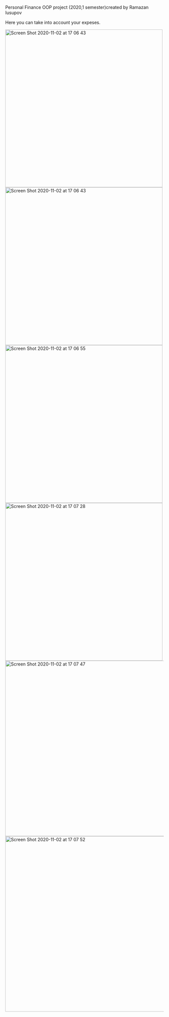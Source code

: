 Personal Finance OOP project (2020,1 semester)created by Ramazan Iusupov

Here you can take into account your expeses.

<img width="500" alt="Screen Shot 2020-11-02 at 17 06 43" src="https://user-images.githubusercontent.com/60435025/97862798-2917e680-1d30-11eb-9ac2-8aacdaa0575a.png">
<img width="500" alt="Screen Shot 2020-11-02 at 17 06 43" src="https://user-images.githubusercontent.com/60435025/97862810-2c12d700-1d30-11eb-9bad-03f6826b423c.png">
<img width="500" alt="Screen Shot 2020-11-02 at 17 06 55" src="https://user-images.githubusercontent.com/60435025/97862812-2d440400-1d30-11eb-88f8-2d115e62bb86.png">
<img width="500" alt="Screen Shot 2020-11-02 at 17 07 28" src="https://user-images.githubusercontent.com/60435025/97862813-2d440400-1d30-11eb-8305-0c293b94937b.png">
<img width="556" alt="Screen Shot 2020-11-02 at 17 07 47" src="https://user-images.githubusercontent.com/60435025/97862815-2ddc9a80-1d30-11eb-8eed-deb503112f7d.png">
<img width="556" alt="Screen Shot 2020-11-02 at 17 07 52" src="https://user-images.githubusercontent.com/60435025/97862819-2ddc9a80-1d30-11eb-8b85-8ccd46a151f9.png">
